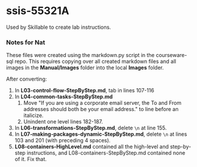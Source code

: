 # ssis-55321A

Used by Skillable to create lab instructions.

### Notes for Nat
These files were created using the markdown.py script in the courseware-sql repo.
This requires copying over all created markdown files and all images in the **Manual/Images** folder into the local **Images** folder.

After converting:
1. In **L03-control-flow-StepByStep.md**, tab in lines 107-116
2. In **L04-common-tasks-StepByStep.md**
   1. Move "If you are using a corporate email server, the To and From addresses should both be your email address." to line before an italicize.
   2. Unindent one level lines 182-187.
3. In **L06-transformations-StepByStep.md**, delete `\n` at line 155.
4. In **L07-making-packages-dynamic-StepByStep.md**, delete `\n` at lines 103 and 201 (with preceding 4 spaces).
5. **L08-containers-HighLevel.md** contained all the high-level and step-by-step instructions, and L08-containers-StepByStep.md contained none of it. Fix that.